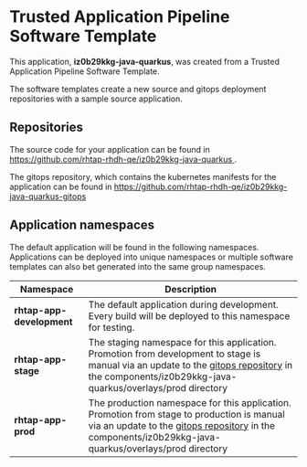 # Trusted Application Pipeline Software Template

This application, **iz0b29kkg-java-quarkus**, was created from a Trusted Application Pipeline Software Template.

The software templates create a new source and gitops deployment repositories with a sample source application. 

## Repositories

The source code for your application can be found in [https://github.com/rhtap-rhdh-qe/iz0b29kkg-java-quarkus ](https://github.com/rhtap-rhdh-qe/iz0b29kkg-java-quarkus ).
 
The gitops repository, which contains the kubernetes manifests for the application can be found in 
[https://github.com/rhtap-rhdh-qe/iz0b29kkg-java-quarkus-gitops ](https://github.com/rhtap-rhdh-qe/iz0b29kkg-java-quarkus-gitops ) 

## Application namespaces 

The default application will be found in the following namespaces. Applications can be deployed into unique namespaces or multiple software templates can also bet generated into the same group namespaces.  

|  Namespace   |  Description   |  
| -------- | -------- |   
| **rhtap-app-development** | The default application during development. Every build will be deployed to this namespace for testing. | 
| **rhtap-app-stage** | The staging namespace for this application. Promotion from development to stage is manual via an update to the [gitops repository](https://github.com/rhtap-rhdh-qe/iz0b29kkg-java-quarkus-gitops ) in the components/iz0b29kkg-java-quarkus/overlays/prod directory |  
| **rhtap-app-prod** | The production namespace for this application. Promotion from stage to production is manual via an update to the [gitops repository](https://github.com/rhtap-rhdh-qe/iz0b29kkg-java-quarkus-gitops ) in the components/iz0b29kkg-java-quarkus/overlays/prod directory | 